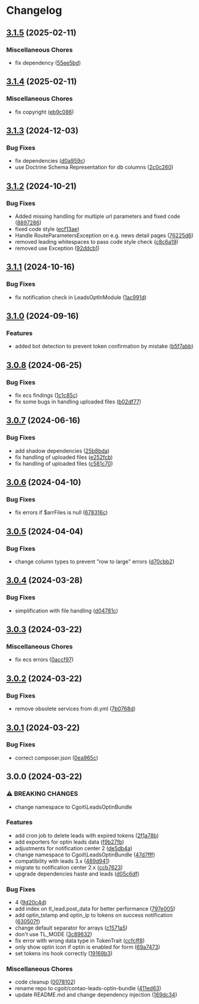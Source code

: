 # Changelog

## [3.1.5](https://github.com/cgoIT/contao-leads-optin-bundle/compare/v3.1.4...v3.1.5) (2025-02-11)


### Miscellaneous Chores

* fix dependency ([55ee5bd](https://github.com/cgoIT/contao-leads-optin-bundle/commit/55ee5bd8c75d4ffdbf2a16bdf67bcc9b21c5197b))

## [3.1.4](https://github.com/cgoIT/contao-leads-optin-bundle/compare/v3.1.3...v3.1.4) (2025-02-11)


### Miscellaneous Chores

* fix copyright ([eb9c086](https://github.com/cgoIT/contao-leads-optin-bundle/commit/eb9c086fdf37e80cd559716719e28b6c57ff969c))

## [3.1.3](https://github.com/cgoIT/contao-leads-optin-bundle/compare/v3.1.2...v3.1.3) (2024-12-03)


### Bug Fixes

* fix dependencies ([d0a959c](https://github.com/cgoIT/contao-leads-optin-bundle/commit/d0a959cbac3381cbe92e3db9d8048820444a9f63))
* use Doctrine Schema Representation for db columns ([2c0c260](https://github.com/cgoIT/contao-leads-optin-bundle/commit/2c0c26082187e8ccb967c53585a0538978d8f913))

## [3.1.2](https://github.com/cgoIT/contao-leads-optin-bundle/compare/v3.1.1...v3.1.2) (2024-10-21)


### Bug Fixes

* Added missing handling for multiple url parameters and fixed code ([8897286](https://github.com/cgoIT/contao-leads-optin-bundle/commit/8897286fd2961e1cb5a98de9a9176260c7844a8e))
* fixed code style ([ecf13ae](https://github.com/cgoIT/contao-leads-optin-bundle/commit/ecf13aecfcb90093634bde5a4dac897cddb20ff6))
* Handle RouteParametersException on e.g. news detail pages ([76225d6](https://github.com/cgoIT/contao-leads-optin-bundle/commit/76225d6773581fffc5e43879604f8834a8327f4f))
* removed leading whitespaces to pass code style check ([c8c6a19](https://github.com/cgoIT/contao-leads-optin-bundle/commit/c8c6a19fdae2d51ac35fd02948a6467f869b22fb))
* removed use Exception ([92ddcb1](https://github.com/cgoIT/contao-leads-optin-bundle/commit/92ddcb154220e1a2ce5a2c8ffbb5971a50454fb2))

## [3.1.1](https://github.com/cgoIT/contao-leads-optin-bundle/compare/v3.1.0...v3.1.1) (2024-10-16)


### Bug Fixes

* fix notification check in LeadsOptInModule ([1ac991d](https://github.com/cgoIT/contao-leads-optin-bundle/commit/1ac991d92660b02a5b87c1d8b9c0a9beb92dabc7))

## [3.1.0](https://github.com/cgoIT/contao-leads-optin-bundle/compare/v3.0.8...v3.1.0) (2024-09-16)


### Features

* added bot detection to prevent token confirmation by mistake ([b5f7abb](https://github.com/cgoIT/contao-leads-optin-bundle/commit/b5f7abb85b75cc3efaa452fe7e0e6e3ef491011d))

## [3.0.8](https://github.com/cgoIT/contao-leads-optin-bundle/compare/v3.0.7...v3.0.8) (2024-06-25)


### Bug Fixes

* fix ecs findings ([1c1c85c](https://github.com/cgoIT/contao-leads-optin-bundle/commit/1c1c85cfb66c318a5891e75f0769da5101644af6))
* fix some bugs in handling uploaded files ([b02df77](https://github.com/cgoIT/contao-leads-optin-bundle/commit/b02df7704e667854025de1e9577e47c76e31bd91))

## [3.0.7](https://github.com/cgoIT/contao-leads-optin-bundle/compare/v3.0.6...v3.0.7) (2024-06-16)


### Bug Fixes

* add shadow dependencies ([25b8bda](https://github.com/cgoIT/contao-leads-optin-bundle/commit/25b8bda0641f2971179ecb43364e1540474134a1))
* fix handling of uploaded files ([e252fcb](https://github.com/cgoIT/contao-leads-optin-bundle/commit/e252fcb0243c43934e9f21448aa42aec3d94b6e0))
* fix handling of uploaded files ([c581c70](https://github.com/cgoIT/contao-leads-optin-bundle/commit/c581c70794f02c05612e9f4c2c8ad235452fe370))

## [3.0.6](https://github.com/cgoIT/contao-leads-optin-bundle/compare/v3.0.5...v3.0.6) (2024-04-10)


### Bug Fixes

* fix errors if $arrFiles is null ([678316c](https://github.com/cgoIT/contao-leads-optin-bundle/commit/678316cada121803f08a427bb37ff7b419bb18bd))

## [3.0.5](https://github.com/cgoIT/contao-leads-optin-bundle/compare/v3.0.4...v3.0.5) (2024-04-04)


### Bug Fixes

* change column types to prevent "row to large" errors ([d70cbb2](https://github.com/cgoIT/contao-leads-optin-bundle/commit/d70cbb251179ac61d93e60e8ee58b36a71ff00c0))

## [3.0.4](https://github.com/cgoIT/contao-leads-optin-bundle/compare/v3.0.3...v3.0.4) (2024-03-28)


### Bug Fixes

* simplification with file handling ([d04781c](https://github.com/cgoIT/contao-leads-optin-bundle/commit/d04781c4bd16aaf0349ac0f6989baa8755504052))

## [3.0.3](https://github.com/cgoIT/contao-leads-optin-bundle/compare/v3.0.2...v3.0.3) (2024-03-22)


### Miscellaneous Chores

* fix ecs errors ([0accf97](https://github.com/cgoIT/contao-leads-optin-bundle/commit/0accf970e952aba49750807a19cadf725c068a03))

## [3.0.2](https://github.com/cgoIT/contao-leads-optin-bundle/compare/v3.0.1...v3.0.2) (2024-03-22)


### Bug Fixes

* remove obsolete services from di.yml ([7b0768d](https://github.com/cgoIT/contao-leads-optin-bundle/commit/7b0768d3b5dd6d8802ba81337f31a058ea6efff0))

## [3.0.1](https://github.com/cgoIT/contao-leads-optin-bundle/compare/v3.0.0...v3.0.1) (2024-03-22)


### Bug Fixes

* correct composer.json ([0ea965c](https://github.com/cgoIT/contao-leads-optin-bundle/commit/0ea965c6a1f92e372a2d736ca7ad1b0292f071c3))

## 3.0.0 (2024-03-22)


### ⚠ BREAKING CHANGES

* change namespace to Cgoit\LeadsOptinBundle

### Features

* add cron job to delete leads with expired tokens ([2f1a78b](https://github.com/cgoIT/contao-leads-optin-bundle/commit/2f1a78b682a269542350e80eae4c9d1ae1965911))
* add exporters for optin leads data ([f9b27fb](https://github.com/cgoIT/contao-leads-optin-bundle/commit/f9b27fbb0e48a8a3ee3d33711ee9e9e341602c8e))
* adjustments for notification center 2 ([de5db4a](https://github.com/cgoIT/contao-leads-optin-bundle/commit/de5db4ab504fc85f3cb71eb59d3181e0be8dcec2))
* change namespace to Cgoit\LeadsOptinBundle ([47d7fff](https://github.com/cgoIT/contao-leads-optin-bundle/commit/47d7fff754f21eeeb8b7aa66137a1e6b598166f5))
* compatibility with leads 3.x ([489d941](https://github.com/cgoIT/contao-leads-optin-bundle/commit/489d941f6345127cc35b2b747cd148a68fd2236c))
* migrate to notification center 2.x ([ccb7623](https://github.com/cgoIT/contao-leads-optin-bundle/commit/ccb7623ebacc1840f8a2ebb5704317a3f02b4a7d))
* upgrade dependencies haste and leads ([d05c6df](https://github.com/cgoIT/contao-leads-optin-bundle/commit/d05c6df224c4e0aaf907cfec92820c3cc760619a))


### Bug Fixes

* 4 ([9d20c4d](https://github.com/cgoIT/contao-leads-optin-bundle/commit/9d20c4d2065eec50eb4c8084ecaafc1276a084f5))
* add index on tl_lead.post_data for better performance ([797e005](https://github.com/cgoIT/contao-leads-optin-bundle/commit/797e005345d25326c3b28c3538f33ff9be2f26cf))
* add optin_tstamp and optin_ip to tokens on success notification ([630507f](https://github.com/cgoIT/contao-leads-optin-bundle/commit/630507fe418893b6f37a46ca07bc499a86f72868))
* change default separator for arrays ([c1571a5](https://github.com/cgoIT/contao-leads-optin-bundle/commit/c1571a5f3b84d54dcfeed61645ea3d6d1a602524))
* don't use TL_MODE ([3c89632](https://github.com/cgoIT/contao-leads-optin-bundle/commit/3c89632cb9dd8ee230d5b767b9d05d25aecc4a12))
* fix error with wrong data type in TokenTrait ([ccfcff8](https://github.com/cgoIT/contao-leads-optin-bundle/commit/ccfcff8078014b12efecb890759f5f21357d8f6a))
* only show optin icon if optin is enabled for form ([69a7473](https://github.com/cgoIT/contao-leads-optin-bundle/commit/69a7473cc536b06af8c2d086eb5a44bee677597e))
* set tokens ins hook correctly ([19169b3](https://github.com/cgoIT/contao-leads-optin-bundle/commit/19169b3874763edbf67f236f52370ffc005f8fa6))


### Miscellaneous Chores

* code cleanup ([0078102](https://github.com/cgoIT/contao-leads-optin-bundle/commit/00781022d548c3be6b78da772ac262d11e1532ab))
* rename repo to cgoit/contao-leads-optin-bundle ([411ed63](https://github.com/cgoIT/contao-leads-optin-bundle/commit/411ed63d79717341ac6b403d344bc3dbac3b50b0))
* update README.md and change dependency injection ([169dc34](https://github.com/cgoIT/contao-leads-optin-bundle/commit/169dc34288753b74581d43b17596b7d7d10fcfd3))
